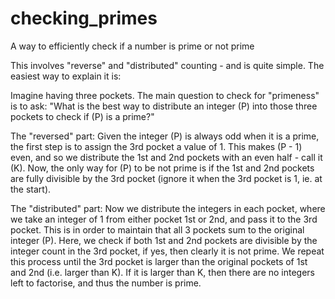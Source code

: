# checking_primes
A way to efficiently check if a number is prime or not prime


This involves "reverse" and "distributed" counting - and is quite simple. The easiest way to explain it is:


Imagine having three pockets. The main question to check for "primeness" is to ask: "What is the best way to distribute an integer (P) into those three pockets to check if (P) is a prime?"

The "reversed" part:
Given the integer (P) is always odd when it is a prime, the first step is to assign the 3rd pocket a value of 1. This makes (P - 1) even, and so we distribute the 1st and 2nd pockets with an even half - call it (K). Now, the only way for (P) to be not prime is if the 1st and 2nd pockets are fully divisible by the 3rd pocket (ignore it when the 3rd pocket is 1, ie. at the start). 

The "distributed" part:
Now we distribute the integers in each pocket, where we take an integer of 1 from either pocket 1st or 2nd, and pass it to the 3rd pocket. This is in order to maintain that all 3 pockets sum to the original integer (P). Here, we check if both 1st and 2nd pockets are divisible by the integer count in the 3rd pocket, if yes, then clearly it is not prime. We repeat this process until the 3rd pocket is larger than the original pockets of 1st and 2nd (i.e. larger than K). If it is larger than K, then there are no integers left to factorise, and thus the number is prime.
